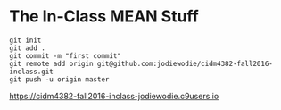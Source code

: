 # The In-Class MEAN Stuff

```
git init
git add .
git commit -m "first commit"
git remote add origin git@github.com:jodiewodie/cidm4382-fall2016-inclass.git
git push -u origin master
```

https://cidm4382-fall2016-inclass-jodiewodie.c9users.io